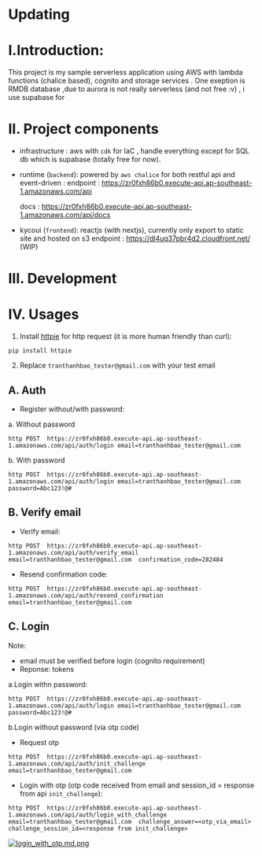 # Updating

# I.Introduction:
This project is my sample serverless application using AWS with lambda functions (chalice based), cognito and storage services .
One exeption is RMDB database ,due to aurora is not really serverless (and not free :v) , i use supabase for 

# II. Project components

- infrastructure : aws with `cdk` for IaC , handle everything except for SQL db which is supabase (totally free for now).

- runtime (`backend`): powered by `aws chalice` for both restful api and event-driven :
  endpoint : https://zr0fxh86b0.execute-api.ap-southeast-1.amazonaws.com/api

  docs : https://zr0fxh86b0.execute-api.ap-southeast-1.amazonaws.com/api/docs
  
- kycoui (`frontend`): reactjs (with nextjs), currently only export to static site and hosted on s3
  endpoint : https://dl4uq37pbr4d2.cloudfront.net/ (WIP)


# III. Development

# IV. Usages

1. Install [httpie](https://pypi.org/project/httpie/) for http request (it is more human friendly than curl):

`pip install httpie`

2. Replace `tranthanhbao_tester@gmail.com` with your test email
## A. Auth

- Register without/with password:

a. Without password

`http POST  https://zr0fxh86b0.execute-api.ap-southeast-1.amazonaws.com/api/auth/login email=tranthanhbao_tester@gmail.com `

b. With password

`http POST  https://zr0fxh86b0.execute-api.ap-southeast-1.amazonaws.com/api/auth/login email=tranthanhbao_tester@gmail.com password=Abc123!@#`



## B. Verify email

- Verify email:

`http POST  https://zr0fxh86b0.execute-api.ap-southeast-1.amazonaws.com/api/auth/verify_email email=tranthanhbao_tester@gmail.com  confirmation_code=282484`

- Resend confirmation code:

`http POST  https://zr0fxh86b0.execute-api.ap-southeast-1.amazonaws.com/api/auth/resend_confirmation email=tranthanhbao_tester@gmail.com `

## C. Login
Note:
- email must be verified before login (cognito requirement)
- Reponse: tokens

a.Login withn password:

`http POST  https://zr0fxh86b0.execute-api.ap-southeast-1.amazonaws.com/api/auth/login email=tranthanhbao_tester@gmail.com  password=Abc123!@#`

b.Login without password (via otp code)

- Request otp

`http POST  https://zr0fxh86b0.execute-api.ap-southeast-1.amazonaws.com/api/auth/init_challenge email=tranthanhbao_tester@gmail.com `


- Login with otp (otp code received from email and session_id = response from api `init_challenge`):

`http POST  https://zr0fxh86b0.execute-api.ap-southeast-1.amazonaws.com/api/auth/login_with_challenge email=tranthanhbao_tester@gmail.com  challenge_answer=<otp_via_email> challenge_session_id=<response from init_challenge>`


[![login_with_otp.md.png](https://img.upanh.tv/2023/08/01/login_with_otp.md.png)](https://upanh.tv/image/jXVrJF)
